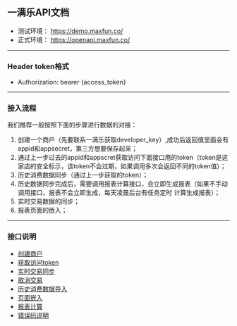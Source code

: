 ## 一满乐API文档

   
  * 测试环境： https://demo.maxfun.co/
  * 正式环境： https://openapi.maxfun.co/

---
###  Header token格式
  * Authorization: bearer {access_token}
  
---
### 接入流程
  我们推荐一般按照下面的步骤进行数据的对接：  
  1. 创建一个商户（先要联系一满乐获取developer_key）,成功后返回值里面会有appid和appsecret，第三方想要保存起来；  
  2. 通过上一步过去的appid和appscret获取访问下面接口用的token（token是这家店的安全标示，该token不会过期，如果调用多次会返回不同的token值）；  
  3. 历史消费数据同步（通过上一步获取的token）；  
  4. 历史数据同步完成后，需要调用报表计算接口，会立即生成报表（如果不手动调用接口，报表不会立即生成，每天凌晨后台有任务定时   计算生成报表）；  
  5. 实时交易数据的同步；  
  6. 报表页面的嵌入；

---
### 接口说明
  * [创建商户](https://github.com/maxfunapi/api/blob/master/create_merchant.md)
  * [获取访问token](https://github.com/maxfunapi/api/blob/master/get_access_token.md)
  * [实时交易同步](https://github.com/maxfunapi/api/blob/master/syn_transaction.md)
  * [取消交易](https://github.com/maxfunapi/api/blob/master/cancel_transaction.md)
  * [历史消费数据导入](https://github.com/maxfunapi/api/blob/master/import_history.md)
  * [页面嵌入](https://github.com/maxfunapi/api/blob/master/page_embed.md)
  * [报表计算](https://github.com/maxfunapi/api/blob/master/calculate_data.md)
  * [错误码说明](https://github.com/maxfunapi/api/blob/master/error_code.md)
